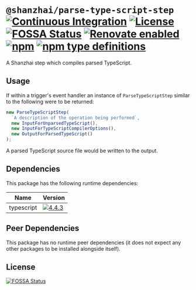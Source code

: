 # `@shanzhai/parse-type-script-step` [![Continuous Integration](https://github.com/jameswilddev/shanzhai/workflows/Continuous%20Integration/badge.svg)](https://github.com/jameswilddev/shanzhai/actions) [![License](https://img.shields.io/github/license/jameswilddev/shanzhai.svg)](https://github.com/jameswilddev/shanzhai/blob/master/license) [![FOSSA Status](https://app.fossa.io/api/projects/git%2Bgithub.com%2Fjameswilddev%2Fshanzhai.svg?type=shield)](https://app.fossa.io/projects/git%2Bgithub.com%2Fjameswilddev%2Fshanzhai?ref=badge_shield) [![Renovate enabled](https://img.shields.io/badge/renovate-enabled-brightgreen.svg)](https://renovatebot.com/) [![npm](https://img.shields.io/npm/v/@shanzhai/parse-type-script-step.svg)](https://www.npmjs.com/package/@shanzhai/parse-type-script-step) [![npm type definitions](https://img.shields.io/npm/types/@shanzhai/parse-type-script-step.svg)](https://www.npmjs.com/package/@shanzhai/parse-type-script-step)

A Shanzhai step which compiles parsed TypeScript.

## Usage

If within a trigger's event handler an instance of `ParseTypeScriptStep` similar
to the following were to be returned:

```typescript
new ParseTypeScriptStep(
  `A description of the operation being performed`,
  new InputForUnparsedTypeScript(),
  new InputForTypeScriptCompilerOptions(),
  new OutputForParsedTypeScript()
);
```

A parsed TypeScript source file would be written to the output.

## Dependencies

This package has the following runtime dependencies:

Name       | Version                                                                                          
---------- | -------------------------------------------------------------------------------------------------
typescript | [![4.4.3](https://img.shields.io/npm/v/typescript.svg)](https://www.npmjs.com/package/typescript)

## Peer Dependencies

This package has no runtime peer dependencies (it does not expect any other packages to be installed alongside itself).

## License

[![FOSSA Status](https://app.fossa.io/api/projects/git%2Bgithub.com%2Fjameswilddev%2Fshanzhai.svg?type=large)](https://app.fossa.io/projects/git%2Bgithub.com%2Fjameswilddev%2Fshanzhai?ref=badge_large)
